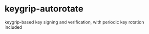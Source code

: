 # keygrip-autorotate
keygrip-based key signing and verification, with periodic key rotation included
